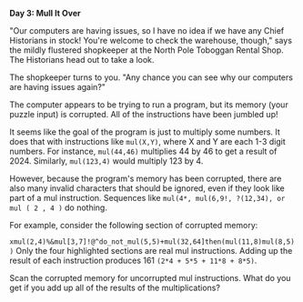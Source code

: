**Day 3: Mull It Over**
<p>"Our computers are having issues, so I have no idea if we have any Chief Historians in stock! You're welcome to check the warehouse, though," says the mildly flustered shopkeeper at the North Pole Toboggan Rental Shop. The Historians head out to take a look.</p>

The shopkeeper turns to you. "Any chance you can see why our computers are having issues again?"

The computer appears to be trying to run a program, but its memory (your puzzle input) is corrupted. All of the instructions have been jumbled up!

It seems like the goal of the program is just to multiply some numbers. It does that with instructions like ```mul(X,Y)```, where X and Y are each 1-3 digit numbers. For instance, ```mul(44,46)``` multiplies 44 by 46 to get a result of 2024. Similarly, ```mul(123,4)``` would multiply 123 by 4.

However, because the program's memory has been corrupted, there are also many invalid characters that should be ignored, even if they look like part of a mul instruction. Sequences like ```mul(4*, mul(6,9!, ?(12,34), or mul ( 2 , 4 )``` do nothing.

For example, consider the following section of corrupted memory:

```xmul(2,4)%&mul[3,7]!@^do_not_mul(5,5)+mul(32,64]then(mul(11,8)mul(8,5))```
Only the four highlighted sections are real mul instructions. Adding up the result of each instruction produces 161 ```(2*4 + 5*5 + 11*8 + 8*5)```.

Scan the corrupted memory for uncorrupted mul instructions. What do you get if you add up all of the results of the multiplications?
